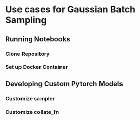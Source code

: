 # Use cases for Gaussian Batch Sampling

## Running Notebooks

### Clone Repository

### Set up Docker Container


## Developing Custom Pytorch Models

### Customize sampler

### Customize collate_fn

